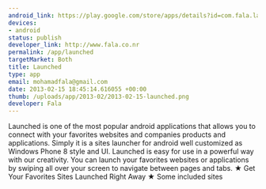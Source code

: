 ```yaml
--- 
android_link: https://play.google.com/store/apps/details?id=com.fala.launched2
devices: 
- android
status: publish
developer_link: http://www.fala.co.nr
permalink: /app/launched
targetMarket: Both
title: Launched
type: app
email: mohamadfala@gmail.com
date: 2013-02-15 18:45:14.616055 +00:00
thumb: /uploads/app/2013-02/2013-02-15-launched.png
developer: Fala
---
```


Launched is one of the most popular android applications that allows you to connect with your favorites websites and companies products and applications.
Simply it is a sites launcher for android well customized as Windows Phone 8 style and UI.
Launched is easy for use in a powerful way with our creativity. You can launch your favorites websites or applications by swiping all over your screen to navigate between pages and tabs.
★ Get Your Favorites Sites Launched Right Away ★
Some included sites
